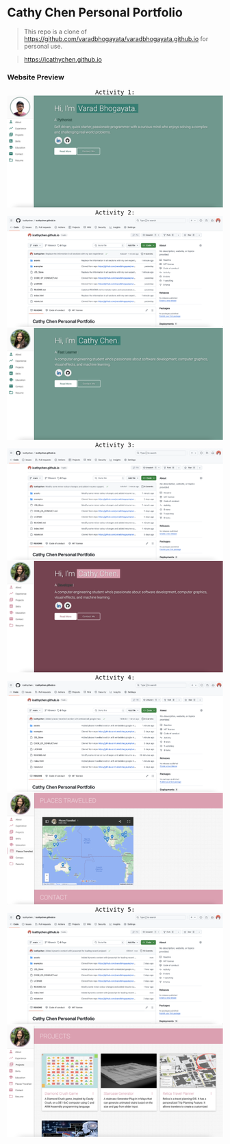 # Cathy Chen Personal Portfolio 
> This repo is a clone of https://github.com/varadbhogayata/varadbhogayata.github.io for personal use.

> https://icathychen.github.io


### Website Preview
<p align="center"> 
  <kbd>
    Activity 1:
    <img src="assets/img/act1.png">
    Activity 2:
    <img src="assets/img/activity2.png">
    <img src="assets/img/s1.png">
    Activity 3:
    <img src="assets/img/activity3_2.png">
    <img src="assets/img/s3.png">
    Activity 4:
    <img src="assets/img/activity4.png">
    <img src="assets/img/s4.png">
    Activity 5:
    <img src="assets/img/activity5.png">
    <img src="assets/img/A5_2.png">
  </a>
  </kbd>
</p>

